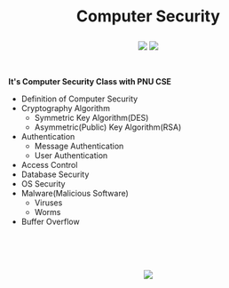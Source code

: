 # <p align="center">Computer Security</p>

<p align="center">
<img src="https://img.shields.io/badge/PYTHON-0696D7?style=for-the-badge&logo=Python&logoColor=white"> <img src="https://img.shields.io/badge/Cryptography-F99A66?style=for-the-badge&logo=devrant&logoColor=A81D33">
</p>
<br/>

__It's Computer Security Class with PNU CSE__
- Definition of Computer Security
- Cryptography Algorithm
  - Symmetric Key Algorithm(DES)
  - Asymmetric(Public) Key Algorithm(RSA)
- Authentication
  - Message Authentication
  - User Authentication
- Access Control
- Database Security
- OS Security
- Malware(Malicious Software)
  - Viruses
  - Worms
- Buffer Overflow  

<br/>
<br/>
<br/>
<p align="center">
<img src="https://github-readme-stats.vercel.app/api?username=Jinseop-Sim&show_icons=true&theme=gruvbox&hide=["issues"]">
</p>
